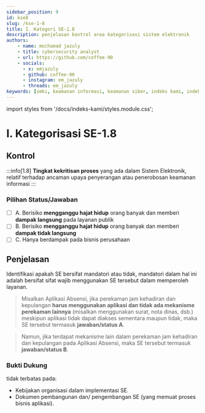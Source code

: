 ```yaml
---
sidebar_position: 9
id: kse8
slug: /kse-1-8
title: I. Kategori SE-1.8
description: penjelasan kontrol area kategorisasi sistem elektronik
authors: 
    - name: mochamad jazuly
    - title: cybersecurity analyst
    - url: https://github.com/coffee-90
    - socials:
      - x: emjazuly
      - github: coffee-90
      - instagram: em_jazuly
      - threads: em_jazuly
keywords: [smki, keamanan informasi, keamanan siber, indeks kami, indeks keamanan informasi, ikami, bssn, indeks kami 5.0, indeks kami 4.2, ISMS, SNI, ISO 27001 2022, kategorisasi sistem elektronik, kategorisasi se]
---
```


import styles from '/docs/indeks-kami/styles.module.css';

# I. Kategorisasi SE-1.8

## Kontrol

:::info[1.8]
**Tingkat kekritisan proses** yang ada dalam Sistem Elektronik, relatif terhadap ancaman upaya penyerangan atau penerobosan keamanan informasi
:::

### Pilihan Status/Jawaban

- [ ] A. Berisiko **mengganggu hajat hidup** orang  banyak dan memberi **dampak langsung** pada layanan publik
- [ ] B. Berisiko **mengganggu hajat hidup** orang banyak dan memberi **dampak tidak langsung**
- [ ] C. Hanya berdampak pada bisnis perusahaan

## Penjelasan

Identifikasi apakah SE bersifat mandatori atau tidak, mandatori dalam hal ini adalah bersifat sifat wajib menggunakan SE tersebut dalam memperoleh layanan.

> Misalkan Aplikasi Absensi, jika perekaman jam kehadiran dan kepulangan **harus menggunakan aplikasi dan tidak ada mekanisme perekaman lainnya** (misalkan menggunakan surat, nota dinas, dsb.) meskipun aplikasi tidak dapat diakses sementara maupun tidak, maka SE tersebut termasuk **jawaban/status A**.

> Namun, jika terdapat mekanisme lain dalam perekaman jam kehadiran dan kepulangan pada Aplikasi Absensi, maka SE tersebut termasuk **jawaban/status B**.

### Bukti Dukung
tidak terbatas pada:
- Kebijakan organisasi dalam implementasi SE.
- Dokumen pembangunan dan/ pengembangan SE (yang memuat proses bisnis aplikasi).